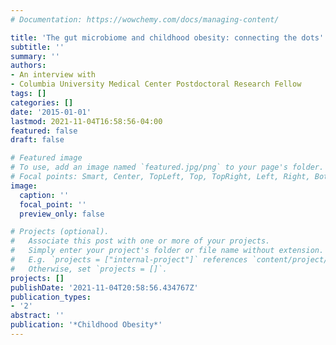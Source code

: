 ```yaml
---
# Documentation: https://wowchemy.com/docs/managing-content/

title: 'The gut microbiome and childhood obesity: connecting the dots'
subtitle: ''
summary: ''
authors:
- An interview with
- Columbia University Medical Center Postdoctoral Research Fellow
tags: []
categories: []
date: '2015-01-01'
lastmod: 2021-11-04T16:58:56-04:00
featured: false
draft: false

# Featured image
# To use, add an image named `featured.jpg/png` to your page's folder.
# Focal points: Smart, Center, TopLeft, Top, TopRight, Left, Right, BottomLeft, Bottom, BottomRight.
image:
  caption: ''
  focal_point: ''
  preview_only: false

# Projects (optional).
#   Associate this post with one or more of your projects.
#   Simply enter your project's folder or file name without extension.
#   E.g. `projects = ["internal-project"]` references `content/project/deep-learning/index.md`.
#   Otherwise, set `projects = []`.
projects: []
publishDate: '2021-11-04T20:58:56.434767Z'
publication_types:
- '2'
abstract: ''
publication: '*Childhood Obesity*'
---
```

